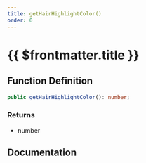 ```yaml
---
title: getHairHighlightColor()
order: 0
---
```


# {{ $frontmatter.title }}

## Function Definition

```ts
public getHairHighlightColor(): number;
```

### Returns

* number

## Documentation

<!--@include: ./parts/getHairHighlightColor.md-->
